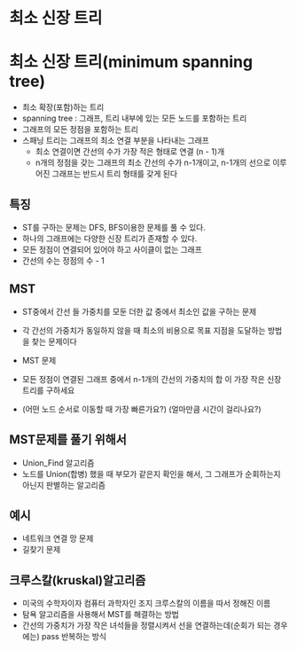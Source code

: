# 최소 신장 트리

# 최소 신장 트리(minimum spanning tree)

- 최소 확장(포함)하는 트리
- spanning tree : 그래프, 트리 내부에 있는 모든 노드를 포함하는 트리
- 그래프의 모든 정점을 포함하는 트리
- 스패닝 트리는 그래프의 최소 연결 부분을 나타내는 그래프
    - 최소 연결이면 간선의 수가 가장 적은 형태로 연결 (n - 1)개
    - n개의 정점을 갖는 그래프의 최소 간선의 수가 n-1개이고, n-1개의 선으로 이루어진 그래프는 반드시 트리 형태를 갖게 된다

## 특징

- ST를 구하는 문제는 DFS, BFS이용한 문제를 풀 수 있다.
- 하나의 그래프에는 다양한 신장 트리가 존재할 수 있다.
- 모든 정점이 연결되어 있어야 하고 사이클이 없는 그래프
- 간선의 수는 정점의 수 - 1

## MST

- ST중에서 간선 들 가중치를 모둔 더한 값 중에서 최소인 값을 구하는 문제
- 각 간선의 가중치가 동일하지 않을 때 최소의 비용으로 목표 지점을 도달하는 방법을 찾는 문제이다

- MST 문제
- 모든 정점이 연결된 그래프 중에서 n-1개의 간선의 가중치의 합 이 가장 작은 신장 트리를 구하세요
- (어떤 노드 순서로 이동할 때 가장 빠른가요?) (얼마만큼 시간이 걸리나요?)

## MST문제를 풀기 위해서

- Union_Find 알고리즘
- 노드를 Union(합병) 했을 때 부모가 같은지 확인을 해서, 그 그래프가 순회하는지 아닌지 판별하는 알고리즘

## 예시

- 네트워크 연결 망 문제
- 길찾기 문제

## 크루스칼(kruskal)알고리즘

- 미국의 수학자이자 컴퓨터 과학자인 조지 크루스칼의 이름을 따서 정해진 이름
- 탐욕 알고리즘을 사용해서 MST를 해결하는 방법
- 간선의 가중치가 가장 작은 녀석들을 정렬시켜서 선을 연결하는데(순회가 되는 경우에는) pass 반복하는 방식